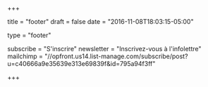 +++

title = "footer"
draft = false
date = "2016-11-08T18:03:15-05:00"

type = "footer"

subscribe = "S'inscrire"
newsletter = "Inscrivez-vous à l'infolettre"
mailchimp = "//opfront.us14.list-manage.com/subscribe/post?u=c40666a9e35639e313e69839f&amp;id=795a94f3ff"

+++
